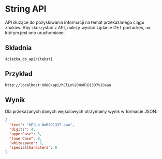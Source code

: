 # String API</h2>
API służące do pozyskiwania informacji na temat przekazanego ciągu znaków.
Aby skorzystać z API, należy wysłać żądanie GET pod adres, na którym jest ono uruchomione.

## Składnia
```
ścieżka_do_api/{tekst}
```
## Przykład
```
http://localhost:8080/api/hElLo%20WoRlD1337%20aaa
```
## Wynik
Dla przekazanych danych wejściowych otrzymamy wynik w formacie JSON:
```json
{
  "text": "hElLo WoRlD1337 aaa",
  "digits": 4,
  "upperCase": 5,
  "lowerCase": 8,
  "whitespace": 2,
  "specialCharacters": 0
}
```
